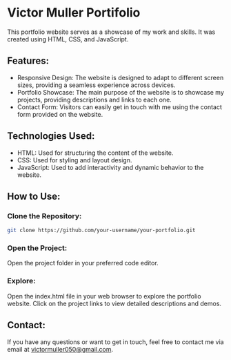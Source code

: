 # Victor Muller Portifolio

This portfolio website serves as a showcase of my work and skills. It was created using HTML, CSS, and JavaScript.

## Features:

- Responsive Design: The website is designed to adapt to different screen sizes, providing a seamless experience across devices.
- Portfolio Showcase: The main purpose of the website is to showcase my projects, providing descriptions and links to each one.
- Contact Form: Visitors can easily get in touch with me using the contact form provided on the website.

## Technologies Used:
- HTML: Used for structuring the content of the website.
- CSS: Used for styling and layout design.
- JavaScript: Used to add interactivity and dynamic behavior to the website.
## How to Use:

### Clone the Repository:

```bash
git clone https://github.com/your-username/your-portfolio.git
```

### Open the Project:

Open the project folder in your preferred code editor.

### Explore:
Open the index.html file in your web browser to explore the portfolio website. Click on the project links to view detailed descriptions and demos.

## Contact:
If you have any questions or want to get in touch, feel free to contact me via email at victormuller050@gmail.com.
